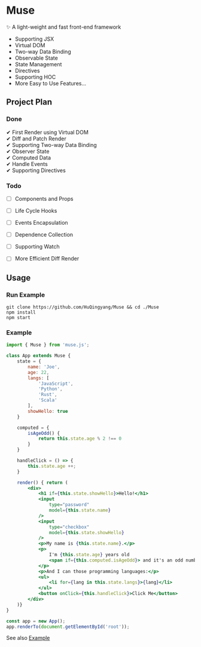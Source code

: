 # Muse

✨ A light-weight and fast front-end framework

* Supporting JSX  
* Virtual DOM  
* Two-way Data Binding  
* Observable State  
* State Management  
* Directives  
* Supporting HOC  
* More Easy to Use Features...


## Project Plan

### Done
✔ First Render using Virtual DOM   
✔ Diff and Patch Render  
✔ Supporting Two-way Data Binding  
✔ Observer State  
✔ Computed Data  
✔ Handle Events  
✔ Supporting Directives

### Todo
* [ ] Components and Props
* [ ] Life Cycle Hooks  
* [ ] Events Encapsulation
* [ ] Dependence Collection
* [ ] Supporting Watch  
* [ ] More Efficient Diff Render


## Usage

### Run Example
`git clone https://github.com/HuQingyang/Muse && cd ./Muse`  
`npm install`  
`npm start`  


### Example
```jsx harmony
import { Muse } from 'muse.js';

class App extends Muse {
    state = {
        name: 'Joe',
        age: 22,
        langs: [
            'JavaScript',
            'Python',
            'Rust',
            'Scala'
        ],
        showHello: true
    }

    computed = {
        isAgeOdd() {
            return this.state.age % 2 !== 0
        }
    }

    handleClick = () => {
        this.state.age ++;
    }

    render() { return (
        <div>
            <h1 if={this.state.showHello}>Hello!</h1>
            <input
                type="password"
                model={this.state.name}
            />
            <input
                type="checkbox"
                model={this.state.showHello}
            />
            <p>My name is {this.state.name}.</p>
            <p>
                I'm {this.state.age} years old
                <span if={this.computed.isAgeOdd}> and it's an odd number.</span>
            </p>
            <p>And I can those programming languages:</p>
            <ul>
                <li for={lang in this.state.langs}>{lang}</li>
            </ul>
            <button onClick={this.handleClick}>Click Me</button>
        </div>
    )}
}

const app = new App();
app.renderTo(document.getElementById('root'));
```
See also [Example](https://github.com/HuQingyang/Muse/blob/master/example/index.js)
